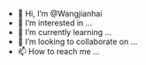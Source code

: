 - 👋 Hi, I’m @Wangjianhai
- 👀 I’m interested in ...
- 🌱 I’m currently learning ...
- 💞️ I’m looking to collaborate on ...
- 📫 How to reach me ...

<!---
Wangjianhai/Wangjianhai is a ✨ special ✨ repository because its `README.md` (this file) appears on your GitHub profile.
You can click the Preview link to take a look at your changes.
--->

